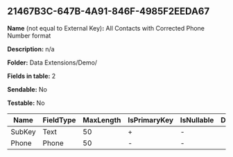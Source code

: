## 21467B3C-647B-4A91-846F-4985F2EEDA67

**Name** (not equal to External Key)**:** All Contacts with Corrected Phone Number format

**Description:** n/a

**Folder:** Data Extensions/Demo/

**Fields in table:** 2

**Sendable:** No

**Testable:** No

| Name | FieldType | MaxLength | IsPrimaryKey | IsNullable | DefaultValue |
| --- | --- | --- | --- | --- | --- |
| SubKey | Text | 50 | + | - |  |
| Phone | Phone | 50 | - | - |  |
